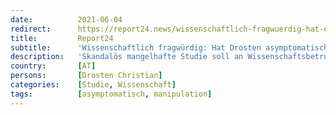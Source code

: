 ```yaml
---
date:          2021-06-04
redirect:      https://report24.news/wissenschaftlich-fragwuerdig-hat-drosten-asymptomatische-verbreitung-erfunden/
title:         Report24
subtitle:      'Wissenschaftlich fragwürdig: Hat Drosten asymptomatische Verbreitung erfunden?'
description:   'Skandalös mangelhafte Studie soll an Wissenschaftsbetrug Grenzen. Drosten-Behauptungen beruhen auf vier Probanden!'
country:       [AT]
persons:       [Drosten Christian]
categories:    [Studie, Wissenschaft]
tags:          [asymptomatisch, manipulation]
---
```


